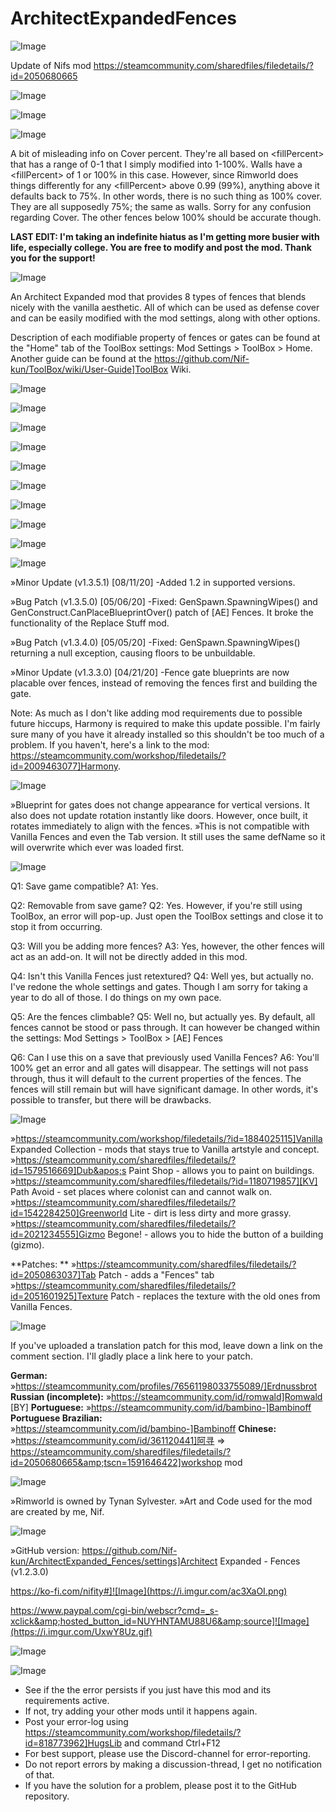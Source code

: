 # ArchitectExpandedFences

![Image](https://i.imgur.com/WAEzk68.png)

Update of Nifs mod
https://steamcommunity.com/sharedfiles/filedetails/?id=2050680665

![Image](https://i.imgur.com/7Gzt3Rg.png)

	
![Image](https://i.imgur.com/NOW7jU1.png)

![Image](https://i.imgur.com/K2IR5XG.png)

A bit of misleading info on Cover percent. They&apos;re all based on &lt;fillPercent&gt; that has a range of 0-1 that I simply modified into 1-100%. Walls have a &lt;fillPercent&gt; of 1 or 100% in this case. However, since Rimworld does things differently for any &lt;fillPercent&gt; above 0.99 (99%), anything above it defaults back to 75%. In other words, there is no such thing as 100% cover. They are all supposedly 75%; the same as walls. Sorry for any confusion regarding Cover. The other fences below 100% should be accurate though.

**LAST EDIT:
I&apos;m taking an indefinite hiatus as I&apos;m getting more busier with life, especially college. You are free to modify and post the mod. Thank you for the support!**


![Image](https://i.imgur.com/zfohC3m.png)

An Architect Expanded mod that provides 8 types of fences that blends nicely with the vanilla aesthetic. All of which can be used as defense cover and can be easily modified with the mod settings, along with other options.

Description of each modifiable property of fences or gates can be found at the &quot;Home&quot; tab of the ToolBox settings: Mod Settings &gt; ToolBox &gt; Home. Another guide can be found at the https://github.com/Nif-kun/ToolBox/wiki/User-Guide]ToolBox Wiki.


![Image](https://i.imgur.com/FxzMqJw.png)

![Image](https://i.imgur.com/LRaZs7b.png)

![Image](https://i.imgur.com/7wedrea.png)

![Image](https://i.imgur.com/LYz2uOw.png)

![Image](https://i.imgur.com/USKR6rG.png)

![Image](https://i.imgur.com/PEk2XvU.png)

![Image](https://i.imgur.com/T22jZ1N.png)

![Image](https://i.imgur.com/FEpo8B1.png)

![Image](https://i.imgur.com/ZR663zc.png)



![Image](https://i.imgur.com/66QlElQ.png)

»Minor Update (v1.3.5.1) [08/11/20]
-Added 1.2 in supported versions.

»Bug Patch (v1.3.5.0) [05/06/20]
-Fixed: GenSpawn.SpawningWipes() and GenConstruct.CanPlaceBlueprintOver() patch of [AE] Fences. It broke the functionality of the Replace Stuff mod.

»Bug Patch (v1.3.4.0) [05/05/20]
-Fixed: GenSpawn.SpawningWipes() returning a null exception, causing floors to be unbuildable.

»Minor Update (v1.3.3.0) [04/21/20]
-Fence gate blueprints are now placable over fences, instead of removing the fences first and building the gate.

Note: As much as I don&apos;t like adding mod requirements due to possible future hiccups, Harmony is required to make this update possible. I&apos;m fairly sure many of you have it already installed so this shouldn&apos;t be too much of a problem. If you haven&apos;t, here&apos;s a link to the mod: https://steamcommunity.com/workshop/filedetails/?id=2009463077]Harmony.


![Image](https://i.imgur.com/jVuN38U.png)

»Blueprint for gates does not change appearance for vertical versions. It also does not update rotation instantly like doors. However, once built, it rotates immediately to align with the fences.
»This is not compatible with Vanilla Fences and even the Tab version. It still uses the same defName so it will overwrite which ever was loaded first.


![Image](https://i.imgur.com/CBaAUnW.png)

Q1: Save game compatible?
A1: Yes.

Q2: Removable from save game?
Q2: Yes. However, if you&apos;re still using ToolBox, an error will pop-up. Just open the ToolBox settings and close it to stop it from occurring. 

Q3: Will you be adding more fences?
A3: Yes, however, the other fences will act as an add-on. It will not be directly added in this mod.

Q4: Isn&apos;t this Vanilla Fences just retextured?
Q4: Well yes, but actually no. I&apos;ve redone the whole settings and gates. Though I am sorry for taking a year to do all of those. I do things on my own pace.

Q5: Are the fences climbable?
Q5: Well no, but actually yes. By default, all fences cannot be stood or pass through. It can however be changed within the settings: Mod Settings &gt; ToolBox &gt; [AE] Fences

Q6: Can I use this on a save that previously used Vanilla Fences?
A6: You&apos;ll 100% get an error and all gates will disappear. The settings will not pass through, thus it will default to the current properties of the fences. The fences will still remain but will have significant damage. In other words, it&apos;s possible to transfer, but there will be drawbacks. 


![Image](https://i.imgur.com/gemJ7gK.png)

»https://steamcommunity.com/workshop/filedetails/?id=1884025115]Vanilla Expanded Collection - mods that stays true to Vanilla artstyle and concept.
»https://steamcommunity.com/sharedfiles/filedetails/?id=1579516669]Dub&apos;s Paint Shop - allows you to paint on buildings.
»https://steamcommunity.com/sharedfiles/filedetails/?id=1180719857][KV] Path Avoid - set places where colonist can and cannot walk on.
»https://steamcommunity.com/sharedfiles/filedetails/?id=1542284250]Greenworld Lite - dirt is less dirty and more grassy.
»https://steamcommunity.com/sharedfiles/filedetails/?id=2021234555]Gizmo Begone! - allows you to hide the button of a building (gizmo).

**Patches: **
»https://steamcommunity.com/sharedfiles/filedetails/?id=2050863037]Tab Patch - adds a &quot;Fences&quot; tab
»https://steamcommunity.com/sharedfiles/filedetails/?id=2051601925]Texture Patch - replaces the texture with the old ones from Vanilla Fences.


![Image](https://i.imgur.com/lqddbVx.png)

If you&apos;ve uploaded a translation patch for this mod, leave down a link on the comment section. I&apos;ll gladly place a link here to your patch.

**German:**
»https://steamcommunity.com/profiles/76561198033755089/]Erdnussbrot
**Russian (incomplete):**
»https://steamcommunity.com/id/romwald]Romwald [BY]
**Portuguese:**
»https://steamcommunity.com/id/bambino-]Bambinoff
**Portuguese Brazilian:**
»https://steamcommunity.com/id/bambino-]Bambinoff
**Chinese:**
»https://steamcommunity.com/id/361120441]阿寻 =&gt; https://steamcommunity.com/sharedfiles/filedetails/?id=2050680665&amp;tscn=1591646422]workshop mod

![Image](https://i.imgur.com/wCH6iiv.png)

»Rimworld is owned by Tynan Sylvester.
»Art and Code used for the mod are created by me, Nif.


![Image](https://i.imgur.com/JSAoSG8.png)

»GitHub version: https://github.com/Nif-kun/ArchitectExpanded_Fences/settings]Architect Expanded - Fences (v1.2.3.0)

https://ko-fi.com/nifity#]![Image](https://i.imgur.com/ac3XaOI.png)

https://www.paypal.com/cgi-bin/webscr?cmd=_s-xclick&amp;hosted_button_id=NUYHNTAMU88U6&amp;source]![Image](https://i.imgur.com/UxwY8Uz.gif)

![Image](https://i.imgur.com/p7Fv1Z6.gif)


![Image](https://i.imgur.com/Rs6T6cr.png)



-  See if the the error persists if you just have this mod and its requirements active.
-  If not, try adding your other mods until it happens again.
-  Post your error-log using https://steamcommunity.com/workshop/filedetails/?id=818773962]HugsLib and command Ctrl+F12
-  For best support, please use the Discord-channel for error-reporting.
-  Do not report errors by making a discussion-thread, I get no notification of that.
-  If you have the solution for a problem, please post it to the GitHub repository.



